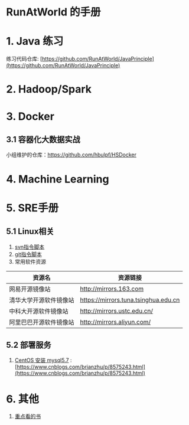 # RunAtWorld 的手册

# 1. Java 练习
练习代码仓库: [https://github.com/RunAtWorld/JavaPrinciple](https://github.com/RunAtWorld/JavaPrinciple)
# 2. Hadoop/Spark 
# 3. Docker
## 3.1 容器化大数据实战
小组维护的仓库：https://github.com/hbulpf/HSDocker
# 4. Machine Learning
# 5. SRE手册
## 5.1 Linux相关
1. [svn指令脚本](./svncmd.txt)
1. [git指令脚本](./gitcmd.md)
1. 常用软件资源

资源名 | 资源链接
------------ | -------------
网易开源镜像站 | http://mirrors.163.com
清华大学开源软件镜像站 | https://mirrors.tuna.tsinghua.edu.cn
中科大开源软件镜像站 | http://mirrors.ustc.edu.cn/
阿里巴巴开源软件镜像站 | http://mirrors.aliyun.com/

## 5.2 部署服务
1.  [CentOS 安装 mysql5.7](https://www.cnblogs.com/brianzhu/p/8575243.html) : [https://www.cnblogs.com/brianzhu/p/8575243.html](https://www.cnblogs.com/brianzhu/p/8575243.html)

# 6. 其他
1. [重点看的书](./BookList.md)


